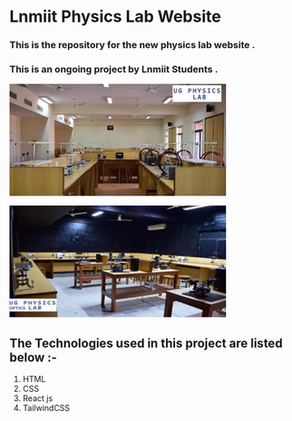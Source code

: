 # Lnmiit Physics Lab Website 

### This is the repository for the new physics lab website . 

### This is an ongoing project by Lnmiit Students . 

![image](./src/resources/images/lab1.jpg)

![image](./src/resources/images/lab2.jpg)

## The Technologies used in this project are listed below :- 
1. HTML
2. CSS 
3. React js 
4. TailwindCSS

